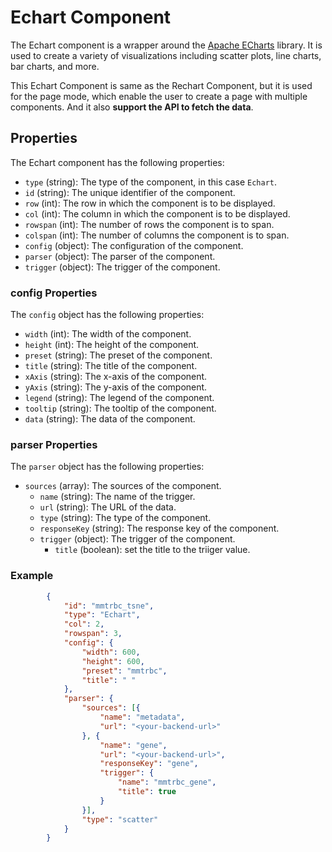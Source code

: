 # Echart Component

The Echart component is a wrapper around the
[Apache ECharts](https://echarts.apache.org/en/index.html) library. It is used
to create a variety of visualizations including scatter plots, line charts, bar
charts, and more.

This Echart Component is same as the Rechart Component, but it is used for the
page mode, which enable the user to create a page with multiple components. And
it also **support the API to fetch the data**.

## Properties

The Echart component has the following properties:

-   `type` (string): The type of the component, in this case `Echart`.
-   `id` (string): The unique identifier of the component.
-   `row` (int): The row in which the component is to be displayed.
-   `col` (int): The column in which the component is to be displayed.
-   `rowspan` (int): The number of rows the component is to span.
-   `colspan` (int): The number of columns the component is to span.
-   `config` (object): The configuration of the component.
-   `parser` (object): The parser of the component.
-   `trigger` (object): The trigger of the component.

### config Properties

The `config` object has the following properties:

-   `width` (int): The width of the component.
-   `height` (int): The height of the component.
-   `preset` (string): The preset of the component.
-   `title` (string): The title of the component.
-   `xAxis` (string): The x-axis of the component.
-   `yAxis` (string): The y-axis of the component.
-   `legend` (string): The legend of the component.
-   `tooltip` (string): The tooltip of the component.
-   `data` (string): The data of the component.

### parser Properties

The `parser` object has the following properties:

-   `sources` (array): The sources of the component.
    -   `name` (string): The name of the trigger.
    -   `url` (string): The URL of the data.
    -   `type` (string): The type of the component.
    -   `responseKey` (string): The response key of the component.
    -   `trigger` (object): The trigger of the component.
        -   `title` (boolean): set the title to the triiger value.

### Example

```json
        {
            "id": "mmtrbc_tsne",
            "type": "Echart",
            "col": 2,
            "rowspan": 3,
            "config": {
                "width": 600,
                "height": 600,
                "preset": "mmtrbc",
                "title": " "
            },
            "parser": {
                "sources": [{
                    "name": "metadata",
                    "url": "<your-backend-url>"
                }, {
                    "name": "gene",
                    "url": "<your-backend-url>",
                    "responseKey": "gene",
                    "trigger": {
                        "name": "mmtrbc_gene",
                        "title": true
                    }
                }],
                "type": "scatter"
            }
        }
```
